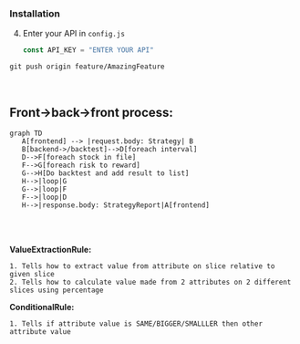### Installation

4. Enter your API in `config.js`
   ```js
   const API_KEY = "ENTER YOUR API"
   ```

`git push origin feature/AmazingFeature`

<br>
<h2>Front->back->front process:</h2>

```mermaid
graph TD
   A[frontend] --> |request.body: Strategy| B
   B[backend->/backtest]-->D[foreach interval]
   D-->F[foreach stock in file]
   F-->G[foreach risk to reward]
   G-->H[Do backtest and add result to list]
   H-->|loop|G
   G-->|loop|F
   F-->|loop|D
   H-->|response.body: StrategyReport|A[frontend]

```

<br><br>

<b>ValueExtractionRule:</b>

```
1. Tells how to extract value from attribute on slice relative to given slice
2. Tells how to calculate value made from 2 attributes on 2 different slices using percentage
```

<b>ConditionalRule:</b>

```
1. Tells if attribute value is SAME/BIGGER/SMALLLER then other attribute value
```
